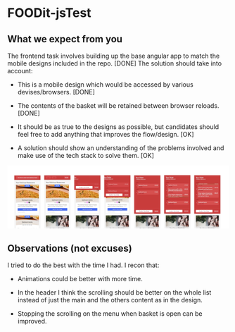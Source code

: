 FOODit-jsTest
=============

## What we expect from you

The frontend task involves building up the base angular app to match the mobile designs included in the repo. [DONE]
The solution should take into account: 

- This is a mobile design which would be accessed by various devises/browsers. [DONE]

- The contents of the basket will be retained between browser reloads. [DONE]

- It should be as true to the designs as possible, but candidates should feel free to add anything that improves the flow/design. [OK]

- A solution should show an understanding of the problems involved and make use of the tech stack to solve them. [OK]

![Design overview](/design/mockups/menu_design--overview.jpg?raw=true "Design overview")

## Observations (not excuses)

I tried to do the best with the time I had. I recon that:

- Animations could be better with more time.

- In the header I think the scrolling should be better on the whole list instead of just the main and the others content as in the design.

- Stopping the scrolling on the menu when basket is open can be improved.